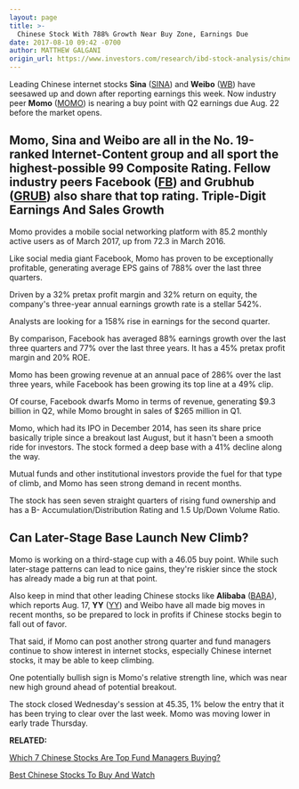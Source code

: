 ```yaml
---
layout: page
title: >-
  Chinese Stock With 788% Growth Near Buy Zone, Earnings Due
date: 2017-08-10 09:42 -0700
author: MATTHEW GALGANI
origin_url: https://www.investors.com/research/ibd-stock-analysis/chinese-stock-with-788-growth-nears-buy-zone-earnings-due/
---
```





Leading Chinese internet stocks **Sina** ([SINA](https://research.investors.com/quote.aspx?symbol=SINA)) and **Weibo** ([WB](https://research.investors.com/quote.aspx?symbol=WB)) have seesawed up and down after reporting earnings this week. Now industry peer **Momo** ([MOMO](https://research.investors.com/quote.aspx?symbol=MOMO)) is nearing a buy point with Q2 earnings due Aug. 22 before the market opens.









 
 
 Momo, Sina and Weibo are all in the No. 19-ranked Internet-Content group and all sport the highest-possible 99 Composite Rating. Fellow industry peers **Facebook** ([FB](https://research.investors.com/quote.aspx?symbol=FB)) and **Grubhub** ([GRUB](https://research.investors.com/quote.aspx?symbol=GRUB)) also share that top rating.
Triple-Digit Earnings And Sales Growth
--------------------------------------


Momo provides a mobile social networking platform with 85.2 monthly active users as of March 2017, up from 72.3 in March 2016.


Like social media giant Facebook, Momo has proven to be exceptionally profitable, generating average EPS gains of 788% over the last three quarters.


Driven by a 32% pretax profit margin and 32% return on equity, the company's three-year annual earnings growth rate is a stellar 542%.


Analysts are looking for a 158% rise in earnings for the second quarter.


By comparison, Facebook has averaged 88% earnings growth over the last three quarters and 77% over the last three years. It has a 45% pretax profit margin and 20% ROE.


Momo has been growing revenue at an annual pace of 286% over the last three years, while Facebook has been growing its top line at a 49% clip.


Of course, Facebook dwarfs Momo in terms of revenue, generating $9.3 billion in Q2, while Momo brought in sales of $265 million in Q1.


Momo, which had its IPO in December 2014, has seen its share price basically triple since a breakout last August, but it hasn't been a smooth ride for investors. The stock formed a deep base with a 41% decline along the way.


Mutual funds and other institutional investors provide the fuel for that type of climb, and Momo has seen strong demand in recent months.


The stock has seen seven straight quarters of rising fund ownership and has a B- Accumulation/Distribution Rating and 1.5 Up/Down Volume Ratio.


Can Later-Stage Base Launch New Climb?
--------------------------------------


Momo is working on a third-stage cup with a 46.05 buy point. While such later-stage patterns can lead to nice gains, they're riskier since the stock has already made a big run at that point.



Also keep in mind that other leading Chinese stocks like **Alibaba** ([BABA](https://research.investors.com/quote.aspx?symbol=BABA)), which reports Aug. 17, **YY** ([YY](https://research.investors.com/quote.aspx?symbol=YY)) and Weibo have all made big moves in recent months, so be prepared to lock in profits if Chinese stocks begin to fall out of favor.


That said, if Momo can post another strong quarter and fund managers continue to show interest in internet stocks, especially Chinese internet stocks, it may be able to keep climbing.


One potentially bullish sign is Momo's relative strength line, which was near new high ground ahead of potential breakout.


The stock closed Wednesday's session at 45.35, 1% below the entry that it has been trying to clear over the last week. Momo was moving lower in early trade Thursday.


**RELATED:**


[Which 7 Chinese Stocks Are Top Fund Managers Buying?](https://www.investors.com/research/which-chinese-stocks-are-top-fund-managers-buying-alibaba-netease-autohome-yy/)


[Best Chinese Stocks To Buy And Watch](https://www.investors.com/news/best-chinese-stocks-to-buy-and-watch/)





